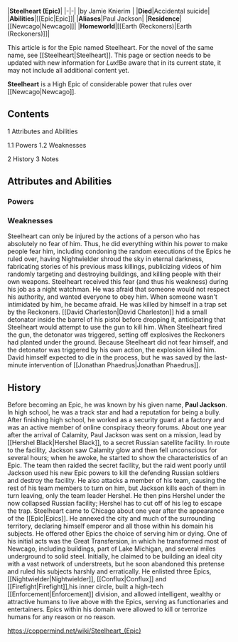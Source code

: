|**Steelheart (Epic)**|
|-|-|
|by  Jamie Knierim |
|**Died**|Accidental suicide|
|**Abilities**|[[Epic\|Epic]]|
|**Aliases**|Paul Jackson|
|**Residence**|[[Newcago\|Newcago]]|
|**Homeworld**|[[Earth (Reckoners)\|Earth (Reckoners)]]|

This article is for the Epic named Steelheart. For the novel of the same name, see [[Steelheart\|Steelheart]].
This page or section needs to be updated with new information for *Lux*!Be aware that in its current state, it may not include all additional content yet.

**Steelheart** is a High Epic of considerable power that rules over [[Newcago\|Newcago]].

## Contents

1 Attributes and Abilities

1.1 Powers
1.2 Weaknesses


2 History
3 Notes


## Attributes and Abilities
### Powers

### Weaknesses
Steelheart can only be injured by the actions of a person who has absolutely no fear of him. Thus, he did everything within his power to make people fear him, including condoning the random executions of the Epics he ruled over, having Nightwielder shroud the sky in eternal darkness, fabricating stories of his previous mass killings, publicizing videos of him randomly targeting and destroying buildings, and killing people with their own weapons.
Steelheart received this fear (and thus his weakness) during his job as a night watchman. He was afraid that someone would not respect his authority, and wanted everyone to obey him. When someone wasn't intimidated by him, he became afraid.
He was killed by himself in a trap set by the Reckoners. [[David Charleston\|David Charleston]] hid a small detonator inside the barrel of his pistol before dropping it, anticipating that Steelheart would attempt to use the gun to kill him. When Steelheart fired the gun, the detonator was triggered, setting off explosives the Reckoners had planted under the ground. Because Steelheart did not fear himself, and the detonator was triggered by his own action, the explosion killed him. David himself expected to die in the process, but he was saved by the last-minute intervention of [[Jonathan Phaedrus\|Jonathan Phaedrus]].

## History
Before becoming an Epic, he was known by his given name, **Paul Jackson**. In high school, he was a track star and had a reputation for being a bully. After finishing high school, he worked as a security guard at a factory and was an active member of online conspiracy theory forums.
About one year after the arrival of Calamity, Paul Jackson was sent on a mission, lead by [[Hershel Black\|Hershel Black]], to a secret Russian satellite facility. In route to the facility, Jackson saw Calamity glow and then fell unconscious for several hours; when he awoke, he started to show the characteristics of an Epic. The team then raided the secret facility, but the raid went poorly until Jackson used his new Epic powers to kill the defending Russian soldiers and destroy the facility. He also attacks a member of his team, causing the rest of his team members to turn on him, but Jackson kills each of them in turn leaving, only the team leader Hershel. He then pins Hershel under the now collapsed Russian facility; Hershel has to cut off of his leg to escape the trap.
Steelheart came to Chicago about one year after the appearance of the [[Epic\|Epics]]. He annexed the city and much of the surrounding territory, declaring himself emperor and all those within his domain his subjects. He offered other Epics the choice of serving him or dying. One of his initial acts was the Great Transfersion, in which he transformed most of Newcago, including buildings, part of Lake Michigan, and several miles underground to solid steel. Initially, he claimed to be building an ideal city with a vast network of understreets, but he soon abandoned this pretense and ruled his subjects harshly and erratically. He enlisted three Epics, [[Nightwielder\|Nightwielder]], [[Conflux\|Conflux]] and [[Firefight\|Firefight]],his inner circle, built a high-tech [[Enforcement\|Enforcement]] division, and allowed intelligent, wealthy or attractive humans to live above with the Epics, serving as functionaries and entertainers. Epics within his domain were allowed to kill or terrorize humans for any reason or no reason.



https://coppermind.net/wiki/Steelheart_(Epic)